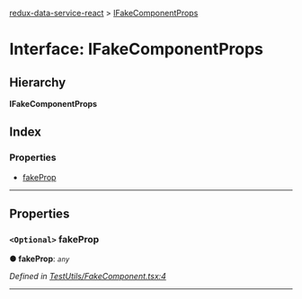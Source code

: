 [redux-data-service-react](../README.md) > [IFakeComponentProps](../interfaces/ifakecomponentprops.md)

# Interface: IFakeComponentProps

## Hierarchy

**IFakeComponentProps**

## Index

### Properties

* [fakeProp](ifakecomponentprops.md#fakeprop)

---

## Properties

<a id="fakeprop"></a>

### `<Optional>` fakeProp

**● fakeProp**: *`any`*

*Defined in [TestUtils/FakeComponent.tsx:4](https://github.com/Rediker-Software/redux-data-service-react/blob/ee57350/src/TestUtils/FakeComponent.tsx#L4)*

___

